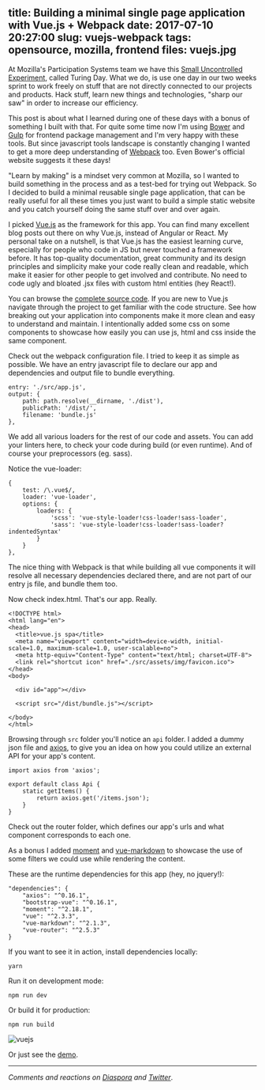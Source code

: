 title: Building a minimal single page application with Vue.js + Webpack
date: 2017-07-10 20:27:00
slug: vuejs-webpack
tags: opensource, mozilla, frontend
files: vuejs.jpg
---

At Mozilla's Participation Systems team we have this [Small Uncontrolled Experiment](http://verraes.net/2014/10/small-controlled-experiments-revisited/), called Turing Day. What we do, is use one day in our two weeks sprint to work freely on stuff that are not directly connected to our projects and products. Hack stuff, learn new things and technologies, "sharp our saw" in order to increase our efficiency.

This post is about what I learned during one of these days with a bonus of something I built with that. For quite some time now I'm using [Bower](https://bower.io/) and [Gulp](http://gulpjs.com/) for frontend package management and I'm very happy with these tools. But since javascript tools landscape is constantly changing I wanted to get a more deep understanding of [Webpack](https://webpack.js.org/) too. Even Bower's official website suggests it these days!

"Learn by making" is a mindset very common at Mozilla, so I wanted to build something in the process and as a test-bed for trying out Webpack. So I decided to build a minimal reusable single page application, that can be really useful for all these times you just want to build a simple static website and you catch yourself doing the same stuff over and over again.

I picked [Vue.js](https://vuejs.org/) as the framework for this app. You can find many excellent blog posts out there on why Vue.js, instead of Angular or React. My personal take on a nutshell, is that Vue.js has the easiest learning curve, especially for people who code in JS but never touched a framework before. It has top-quality documentation, great community and its design principles and simplicity make your code really clean and readable, which make it easier for other people to get involved and contribute. No need to code ugly and bloated .jsx files with custom html entities (hey React!).

You can browse the [complete source code](https://gitlab.com/comzeradd/vuejs-spa). If you are new to Vue.js navigate through the project to get familiar with the code structure. See how breaking out your application into components make it more clean and easy to understand and maintain. I intentionally added some css on some components to showcase how easily you can use js, html and css inside the same component.

Check out the webpack configuration file. I tried to keep it as simple as possible. We have an entry javascript file to declare our app and dependencies and output file to bundle everything.

    entry: './src/app.js',
    output: {
        path: path.resolve(__dirname, './dist'),
        publicPath: '/dist/',
        filename: 'bundle.js'
    },

We add all various loaders for the rest of our code and assets. You can add your linters here, to check your code during build (or even runtime). And of course your preprocessors (eg. sass).

Notice the vue-loader:

    {
        test: /\.vue$/,
        loader: 'vue-loader',
        options: {
            loaders: {
                'scss': 'vue-style-loader!css-loader!sass-loader',
                'sass': 'vue-style-loader!css-loader!sass-loader?indentedSyntax'
            }
        }
    },

The nice thing with Webpack is that while building all vue components it will resolve all necessary dependencies declared there, and are not part of our entry js file, and bundle them too.

Now check index.html. That's our app. Really.

    <!DOCTYPE html>
    <html lang="en">
    <head>
      <title>vue.js spa</title>
      <meta name="viewport" content="width=device-width, initial-scale=1.0, maximum-scale=1.0, user-scalable=no">
      <meta http-equiv="Content-Type" content="text/html; charset=UTF-8">
      <link rel="shortcut icon" href="./src/assets/img/favicon.ico">
    </head>
    <body>

      <div id="app"></div>

      <script src="/dist/bundle.js"></script>

    </body>
    </html>

Browsing through `src` folder you'll notice an `api` folder. I added a dummy json file and [axios](https://github.com/mzabriskie/axios), to give you an idea on how you could utilize an external API for your app's content.

    import axios from 'axios';

    export default class Api {
        static getItems() {
            return axios.get('/items.json');
        }
    }

Check out the router folder, which defines our app's urls and what component corresponds to each one.

As a bonus I added [moment](http://momentjs.com/) and [vue-markdown](http://miaolz123.github.io/vue-markdown/) to showcase the use of some filters we could use while rendering the content.

These are the runtime dependencies for this app (hey, no jquery!):

    "dependencies": {
        "axios": "^0.16.1",
        "bootstrap-vue": "^0.16.1",
        "moment": "^2.18.1",
        "vue": "^2.3.3",
        "vue-markdown": "^2.1.3",
        "vue-router": "^2.5.3"
    }

If you want to see it in action, install dependencies locally:

    yarn

Run it on development mode:

    npm run dev

Or build it for production:

    npm run build

![vuejs](vuejs.jpg)

Or just see the [demo](https://comzeradd.gitlab.io/vuejs-spa/).

<hr>

*Comments and reactions on [Diaspora](https://librenet.gr/posts/1411069) and [Twitter](https://twitter.com/comzeradd/status/884465700743520257)*.
